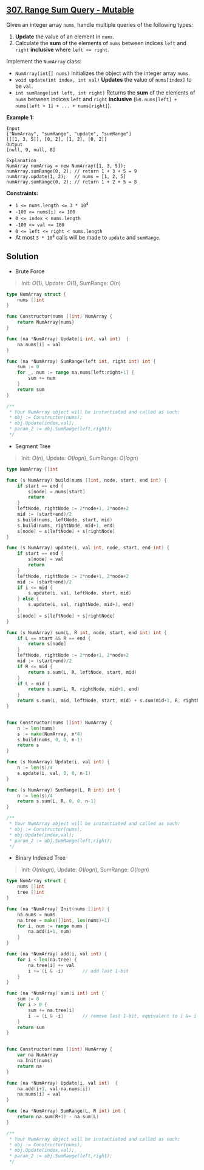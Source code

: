 ## [307. Range Sum Query - Mutable](https://leetcode.com/problems/range-sum-query-mutable/)


Given an integer array `nums`, handle multiple queries of the following types:

1.  **Update** the value of an element in `nums`.
2.  Calculate the **sum** of the elements of `nums` between indices `left` and `right` **inclusive** where `left <= right`.

Implement the `NumArray` class:

*   `NumArray(int[] nums)` Initializes the object with the integer array `nums`.
*   `void update(int index, int val)` **Updates** the value of `nums[index]` to be `val`.
*   `int sumRange(int left, int right)` Returns the **sum** of the elements of `nums` between indices `left` and `right` **inclusive** (i.e. `nums[left] + nums[left + 1] + ... + nums[right]`).

**Example 1:**

```
Input
["NumArray", "sumRange", "update", "sumRange"]
[[[1, 3, 5]], [0, 2], [1, 2], [0, 2]]
Output
[null, 9, null, 8]

Explanation
NumArray numArray = new NumArray([1, 3, 5]);
numArray.sumRange(0, 2); // return 1 + 3 + 5 = 9
numArray.update(1, 2);   // nums = [1, 2, 5]
numArray.sumRange(0, 2); // return 1 + 2 + 5 = 8
```

**Constraints:**

*   <code>1 <= nums.length <= 3 * 10<sup>4</sup></code>
*   `-100 <= nums[i] <= 100`
*   `0 <= index < nums.length`
*   `-100 <= val <= 100`
*   `0 <= left <= right < nums.length`
*   At most <code>3 * 10<sup>4</sup></code> calls will be made to `update` and `sumRange`.



## Solution

- Brute Force

> Init: $O(1)$, Update: $O(1)$, SumRange: $O(n)$ 

```go
type NumArray struct {
    nums []int
}

func Constructor(nums []int) NumArray {
    return NumArray{nums}
}

func (na *NumArray) Update(i int, val int)  {
    na.nums[i] = val
}

func (na *NumArray) SumRange(left int, right int) int {
    sum := 0
    for _, num := range na.nums[left:right+1] {
        sum += num
    }
    return sum
}

/**
 * Your NumArray object will be instantiated and called as such:
 * obj := Constructor(nums);
 * obj.Update(index,val);
 * param_2 := obj.SumRange(left,right);
 */
```



- Segment Tree

> Init: $O(n)$, Update: $O(logn)$, SumRange: $O(logn)$ 

```go
type NumArray []int

func (s NumArray) build(nums []int, node, start, end int) {
    if start == end {
        s[node] = nums[start]
        return
    }
    leftNode, rightNode := 2*node+1, 2*node+2
    mid := (start+end)/2
    s.build(nums, leftNode, start, mid)
    s.build(nums, rightNode, mid+1, end)
    s[node] = s[leftNode] + s[rightNode]
}

func (s NumArray) update(i, val int, node, start, end int) {
    if start == end {
        s[node] = val
        return
    }
    leftNode, rightNode := 2*node+1, 2*node+2
    mid := (start+end)/2
    if i <= mid {
        s.update(i, val, leftNode, start, mid)
    } else {
        s.update(i, val, rightNode, mid+1, end)
    }
    s[node] = s[leftNode] + s[rightNode]
}

func (s NumArray) sum(L, R int, node, start, end int) int {
    if L == start && R == end {
        return s[node]
    }
    leftNode, rightNode := 2*node+1, 2*node+2
    mid := (start+end)/2
    if R <= mid {
        return s.sum(L, R, leftNode, start, mid)
    }
    if L > mid {
        return s.sum(L, R, rightNode, mid+1, end)
    }
    return s.sum(L, mid, leftNode, start, mid) + s.sum(mid+1, R, rightNode, mid+1, end)
}


func Constructor(nums []int) NumArray {
    n := len(nums)
    s := make(NumArray, n*4)
    s.build(nums, 0, 0, n-1)
    return s
}

func (s NumArray) Update(i, val int) {
    n := len(s)/4
    s.update(i, val, 0, 0, n-1)
}

func (s NumArray) SumRange(L, R int) int {
    n := len(s)/4
    return s.sum(L, R, 0, 0, n-1)
}

/**
 * Your NumArray object will be instantiated and called as such:
 * obj := Constructor(nums);
 * obj.Update(index,val);
 * param_2 := obj.SumRange(left,right);
 */
```



- Binary Indexed Tree

> Init: $O(nlogn)$, Update: $O(logn)$, SumRange: $O(logn)$ 

```go
type NumArray struct {
    nums []int
    tree []int
}

func (na *NumArray) Init(nums []int) {
    na.nums = nums
    na.tree = make([]int, len(nums)+1)
    for i, num := range nums {
        na.add(i+1, num)
    }
}

func (na *NumArray) add(i, val int) {
    for i < len(na.tree) {
        na.tree[i] += val
        i += (i & -i)		// add last 1-bit
    }
}

func (na *NumArray) sum(i int) int {
    sum := 0
    for i > 0 {
        sum += na.tree[i]
        i -= (i & -i)		// remove last 1-bit, equivalent to i &= i-1
    }
    return sum
}


func Constructor(nums []int) NumArray {
    var na NumArray
    na.Init(nums)
    return na
}

func (na *NumArray) Update(i, val int)  {
    na.add(i+1, val-na.nums[i])
    na.nums[i] = val
}

func (na *NumArray) SumRange(L, R int) int {
    return na.sum(R+1) - na.sum(L)
}

/**
 * Your NumArray object will be instantiated and called as such:
 * obj := Constructor(nums);
 * obj.Update(index,val);
 * param_2 := obj.SumRange(left,right);
 */
```

